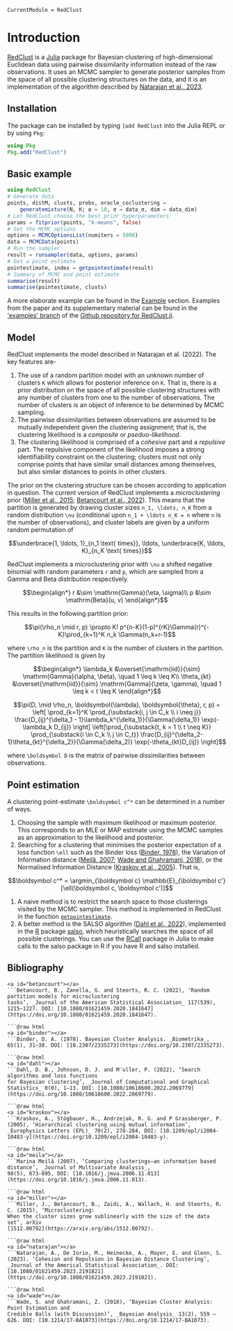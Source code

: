 ```@meta
CurrentModule = RedClust
```

# Introduction

[RedClust](https://github.com/abhinavnatarajan/RedClust.jl) is a [Julia](https://julialang.org/) package for Bayesian clustering of high-dimensional Euclidean data using pairwise dissimilarity information instead of the raw observations. It uses an MCMC sampler to generate posterior samples from the space of all possible clustering structures on the data, and it is an implementation of the algorithm described by [Natarajan et al., 2023](#natarajan).

## Installation
The package can be installed by typing `]add RedClust` into the Julia REPL or by using `Pkg`:
```julia
using Pkg
Pkg.add("RedClust")
```

## Basic example
```julia
using RedClust
# Generate data
points, distM, clusts, probs, oracle_coclustering = 
	generatemixture(N, K; α = 10, σ = data_σ, dim = data_dim)
# Let RedClust choose the best prior hyperparameters
params = fitprior(points, "k-means", false)
# Set the MCMC options
options = MCMCOptionsList(numiters = 5000)
data = MCMCData(points)
# Run the sampler
result = runsampler(data, options, params)
# Get a point estimate 
pointestimate, index = getpointestimate(result)
# Summary of MCMC and point estimate
summarise(result)
summarise(pointestimate, clusts)
```
A more elaborate example can be found in the [Example](@ref) section. Examples from the paper and its supplementary material can be found in the ['examples' branch](https://github.com/abhinavnatarajan/RedClust.jl/tree/examples) of the [Github repository for RedClust.jl](https://github.com/abhinavnatarajan/RedClust.jl).

## Model
RedClust implements the model described in Natarajan et al. (2022). The key features are-
1. The use of a random partition model with an unknown number of clusters ``K`` which allows for posterior inference on ``K``. That is, there is a prior distribution on the space of all possible clustering structures with any number of clusters from one to the number of observations. The number of clusters is an object of inference to be determined by MCMC sampling. 
2. The pairwise dissimilarities between observations are assumed to be mutually independent given the clustering assignment; that is, the clustering likelihood is a *composite* or *pseduo-likelihood*. 
3. The clustering likelihood is comprised of a *cohesive* part and a *repulsive* part. The repulsive component of the likelihood imposes a strong identifiability constraint on the clustering; clusters must not only comprise points that have similar small distances among themselves, but also similar distances to points in other clusters.

The prior on the clustering structure can be chosen according to application in question. The current version of RedClust implements a *microclustering* prior ([Miller et al., 2015](#miller); [Betancourt et al., 2022](#betancourt)). This means that the partition is generated by drawing cluster sizes ``n_1, \ldots, n_K`` from a random distribution ``\nu`` (conditional upon ``n_1 + \ldots n_K = n`` where ``n`` is the number of observations), and cluster labels are given by a uniform random permutation of 
```math
\underbrace{1, \ldots, 1}_{n_1 \text{ times}}, \ldots, \underbrace{K, \ldots, K}_{n_K \text{ times}}
```
RedClust implements a microclustering prior with ``\nu`` a shifted negative binomial with random parameters ``r`` and ``p``, which are sampled from a Gamma and Beta distribution respectively.
```math
\begin{align*}
r &\sim \mathrm{Gamma}(\eta, \sigma)\\
p &\sim \mathrm{Beta}(u, v)
\end{align*}
```
This results in the following partition prior: 
```math
\pi(\rho_n \mid r, p) \propto K! p^{n-K}(1-p)^{rK}\Gamma(r)^{-K}\prod_{k=1}^K n_k \Gamma(n_k+r-1)
```
where ``\rho_n`` is the partition and ``K`` is the number of clusters in the partition. The partition likelihood is given by
```math
\begin{align*}
\lambda_k &\overset{\mathrm{iid}}{\sim} \mathrm{Gamma}(\alpha, \beta), \quad 1 \leq k \leq K\\
\theta_{kt} &\overset{\mathrm{iid}}{\sim} \mathrm{Gamma}(\zeta, \gamma), \quad 1 \leq k < t \leq K
\end{align*}
```
```math
\pi(D, \mid \rho_n, \boldsymbol{\lambda}, \boldsymbol{\theta}, r, p) = \left[ \prod_{k=1}^K \prod_{\substack{i, j \in C_k \\ i \neq j}} \frac{D_{ij}^{\delta_1 - 1}\lambda_k^{\delta_1}}{\Gamma(\delta_1)} \exp(-\lambda_k D_{ij}) \right] \left[\prod_{\substack{t, k = 1 \\ t \neq K}} \prod_{\substack{i \in C_k \\ j \in C_t}} \frac{D_{ij}^{\delta_2-1}\theta_{kt}^{\delta_2}}{\Gamma(\delta_2)} \exp(-\theta_{kt}D_{ij}) \right]
```
where ``\boldsymbol D`` is the matrix of pairwise dissimilarities between observations.

## Point estimation
A clustering point-estimate ``\boldsymbol c^*`` can be determined in a number of ways. 
1. Choosing the sample with maximum likelihood or maximum posterior. This corresponds to an MLE or MAP estimate using the MCMC samples as an approximation to the likelihood and posterior.
2. Searching for a clustering that minimises the posterior expectation of a loss function ``\ell`` such as the Binder loss ([Binder, 1978](#binder)), the Variation of Information distance ([Meilă, 2007](#meila); [Wade and Ghahramani, 2018](#wade)), or the Normalised Information Distance ([Kraskov et al., 2005](#kraskov)). That is, 
```math
\boldsymbol c^* = \argmin_{\boldsymbol c} \mathbb{E}_{\boldsymbol c'}[\ell(\boldsymbol c, \boldsymbol c')]
```
   1. A naive method is to restrict the search space to those clusterings visited by the MCMC sampler. This method is implemented in RedClust in the function [`getpointestimate`](@ref).
   2. A better method is the SALSO algorithm ([Dahl et al., 2022](#dahl)), implemented in the [R](https://www.r-project.org/) package [salso](https://CRAN.R-project.org/package=salso), which heuristically searches the space of all possible clusterings. You can use the [RCall](https://github.com/JuliaInterop/RCall.jl) package in Julia to make calls to the salso package in R if you have R and salso installed.  

## Bibliography
```@raw html
<a id="betancourt"></a>
```Betancourt, B., Zanella, G. and Steorts, R. C. (2022), ‘Random partition models for microclustering
tasks’, _Journal of the American Statistical Association_ 117(539), 1215–1227. DOI: [10.1080/01621459.2020.1841647](https://doi.org/10.1080/01621459.2020.1841647).

```@raw html
<a id="binder"></a>
```Binder, D. A. (1978). Bayesian Cluster Analysis. _Biometrika_, 65(1), 31–38. DOI: [10.2307/2335273](https://doi.org/10.2307/2335273).

```@raw html 
<a id="dahl"></a>
```Dahl, D. B., Johnson, D. J. and M¨uller, P. (2022), ‘Search algorithms and loss functions
for Bayesian clustering’, _Journal of Computational and Graphical Statistics_ 0(0), 1–13. DOI: [10.1080/10618600.2022.2069779](https://doi.org/10.1080/10618600.2022.2069779).

```@raw html
<a id="kraskov"></a>
```Kraskov, A., Stögbauer, H., Andrzejak, R. G. and P Grassberger, P. (2005), ‘Hierarchical clustering using mutual information’, _Europhysics Letters (EPL)_ 70(2), 278-284, DOI: [10.1209/epl/i2004-10483-y](https://doi.org/10.1209/epl/i2004-10483-y).

```@raw html
<a id="meila"></a>
```Marina Meilă (2007), ‘Comparing clusterings—an information based distance’, _Journal of Multivariate Analysis_, 
98(5), 873-895, DOI: [10.1016/j.jmva.2006.11.013](https://doi.org/10.1016/j.jmva.2006.11.013).

```@raw html
<a id="miller"></a>
```Miller, J., Betancourt, B., Zaidi, A., Wallach, H. and Steorts, R. C. (2015), ‘Microclustering:
When the cluster sizes grow sublinearly with the size of the data set’, arXiv
[1512.00792](https://arxiv.org/abs/1512.00792).

```@raw html
<a id="natarajan"></a>
```Natarajan, A., De Iorio, M., Heinecke, A., Mayer, E. and Glenn, S. (2023). ‘Cohesion and Repulsion in Bayesian Distance Clustering’, _Journal of the Americal Statistical Association_. DOI: [10.1080/01621459.2023.2191821](https://doi.org/10.1080/01621459.2023.2191821).

```@raw html
<a id="wade"></a>
```Wade, S. and Ghahramani, Z. (2018), ‘Bayesian Cluster Analysis: Point Estimation and
Credible Balls (with Discussion)’, _Bayesian Analysis_ 13(2), 559 – 626. DOI: [10.1214/17-BA1073](https://doi.org/10.1214/17-BA1073).